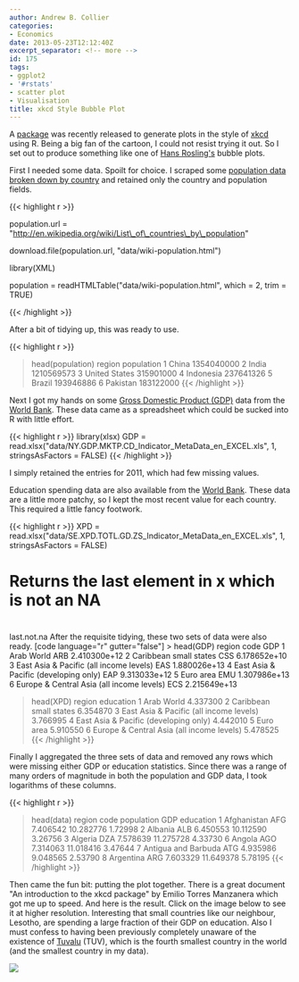 ```yaml
---
author: Andrew B. Collier
categories:
- Economics
date: 2013-05-23T12:12:40Z
excerpt_separator: <!-- more -->
id: 175
tags:
- ggplot2
- '#rstats'
- scatter plot
- Visualisation
title: xkcd Style Bubble Plot
---
```


A [package](http://cran.r-project.org/web/packages/xkcd/index.html) was recently released to generate plots in the style of [xkcd](http://xkcd.com/) using R. Being a big fan of the cartoon, I could not resist trying it out. So I set out to produce something like one of [Hans Rosling's](http://en.wikipedia.org/wiki/Hans_Rosling) bubble plots.

<!--more-->

First I needed some data. Spoilt for choice. I scraped some [population data broken down by country](http://en.wikipedia.org/wiki/List_of_countries_by_population) and retained only the country and population fields.

{{< highlight r >}}

population.url = "http://en.wikipedia.org/wiki/List\_of\_countries\_by\_population"

download.file(population.url, "data/wiki-population.html")

library(XML)

population = readHTMLTable("data/wiki-population.html", which = 2, trim = TRUE)

{{< /highlight >}}

After a bit of tidying up, this was ready to use.

{{< highlight r >}}
> head(population)
         region population
1         China 1354040000
2         India 1210569573
3 United States  315901000
4     Indonesia  237641326
5        Brazil  193946886
6      Pakistan  183122000
{{< /highlight >}}

Next I got my hands on some [Gross Domestic Product (GDP)](http://en.wikipedia.org/wiki/GDP) data from the [World Bank](http://data.worldbank.org/indicator/NY.GDP.MKTP.CD). These data came as a spreadsheet which could be sucked into R with little effort.

{{< highlight r >}}
library(xlsx)
GDP = read.xlsx("data/NY.GDP.MKTP.CD\_Indicator\_MetaData\_en\_EXCEL.xls", 1, stringsAsFactors = FALSE)
{{< /highlight >}}

I simply retained the entries for 2011, which had few missing values.

Education spending data are also available from the [World Bank](http://data.worldbank.org/indicator/SE.XPD.TOTL.GD.ZS). These data are a little more patchy, so I kept the most recent value for each country. This required a little fancy footwork.

{{< highlight r >}}
XPD = read.xlsx("data/SE.XPD.TOTL.GD.ZS_Indicator_MetaData_en_EXCEL.xls", 1,
                stringsAsFactors = FALSE)

# Returns the last element in x which is not an NA
#
last.not.na After the requisite tidying, these two sets of data were also ready.
[code language="r" gutter="false"] > head(GDP)
                                     region code          GDP
1                                Arab World  ARB 2.410300e+12
2                    Caribbean small states  CSS 6.178652e+10
3   East Asia & Pacific (all income levels)  EAS 1.880026e+13
4     East Asia & Pacific (developing only)  EAP 9.313033e+12
5                                 Euro area  EMU 1.307986e+13
6 Europe & Central Asia (all income levels)  ECS 2.215649e+13
> head(XPD)
                                     region education
1                                Arab World  4.337300
2                    Caribbean small states  6.354870
3   East Asia & Pacific (all income levels)  3.766995
4     East Asia & Pacific (developing only)  4.442010
5                                 Euro area  5.910550
6 Europe & Central Asia (all income levels)  5.478525
{{< /highlight >}}

Finally I aggregated the three sets of data and removed any rows which were missing either GDP or education statistics. Since there was a range of many orders of magnitude in both the population and GDP data, I took logarithms of these columns.

{{< highlight r >}}
> head(data)
               region code population       GDP education
1         Afghanistan  AFG   7.406542 10.282776   1.72998
2             Albania  ALB   6.450553 10.112590   3.26756
3             Algeria  DZA   7.578639 11.275728   4.33730
6              Angola  AGO   7.314063 11.018416   3.47644
7 Antigua and Barbuda  ATG   4.935986  9.048565   2.53790
8           Argentina  ARG   7.603329 11.649378   5.78195
{{< /highlight >}}

Then came the fun bit: putting the plot together. There is a great document "An introduction to the xkcd package" by Emilio Torres Manzanera which got me up to speed. And here is the result. Click on the image below to see it at higher resolution. Interesting that small countries like our neighbour, Lesotho, are spending a large fraction of their GDP on education. Also I must confess to having been previously completely unaware of the existence of [Tuvalu](https://en.wikipedia.org/wiki/Tuvalu) (TUV), which is the fourth smallest country in the world (and the smallest country in my data).

<img src="/img/2013/05/GDP-education-population1.png">
